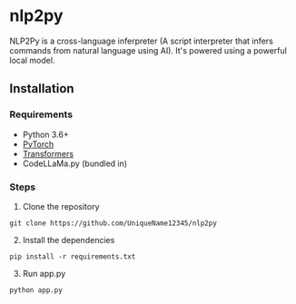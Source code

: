 # nlp2py
NLP2Py is a cross-language inferpreter (A script interpreter that infers commands from natural language using AI). It's powered using a powerful local model.

## Installation

### Requirements
* Python 3.6+
* [PyTorch](https://pytorch.org/)
* [Transformers](https://github.com/huggingface/transformers)
* CodeLLaMa.py (bundled in)

### Steps

1. Clone the repository
```
git clone https://github.com/UniqueName12345/nlp2py
```

2. Install the dependencies
```
pip install -r requirements.txt
```

3. Run app.py
```
python app.py
```
